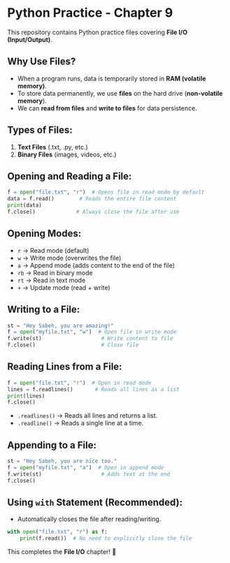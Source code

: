 # Python Practice - Chapter 9

This repository contains Python practice files covering **File I/O (Input/Output)**.

## Why Use Files?
- When a program runs, data is temporarily stored in **RAM (volatile memory)**.
- To store data permanently, we use **files** on the hard drive (**non-volatile memory**).
- We can **read from files** and **write to files** for data persistence.

## Types of Files:
1. **Text Files** (.txt, .py, etc.)
2. **Binary Files** (images, videos, etc.)

## Opening and Reading a File:
```python
f = open("file.txt", "r")  # Opens file in read mode by default
data = f.read()        # Reads the entire file content
print(data)
f.close()             # Always close the file after use
```

## Opening Modes:
- `r` → Read mode (default)
- `w` → Write mode (overwrites the file)
- `a` → Append mode (adds content to the end of the file)
- `rb` → Read in binary mode
- `rt` → Read in text mode
- `+` → Update mode (read + write)

## Writing to a File:
```python
st = "Hey Sabeh, you are amazing!"
f = open("myfile.txt", "w")  # Open file in write mode
f.write(st)                   # Write content to file
f.close()                     # Close file
```

## Reading Lines from a File:
```python
f = open("file.txt", "r")  # Open in read mode
lines = f.readlines()       # Reads all lines as a list
print(lines)
f.close()
```
- `.readlines()` → Reads all lines and returns a list.
- `.readline()` → Reads a single line at a time.

## Appending to a File:
```python
st = "Hey Sabeh, you are nice too."
f = open("myfile.txt", "a")  # Open in append mode
f.write(st)                   # Adds text at the end
f.close()
```

## Using `with` Statement (Recommended):
- Automatically closes the file after reading/writing.
```python
with open("file.txt", "r") as f:
    print(f.read())  # No need to explicitly close the file
```

This completes the **File I/O** chapter! 🚀

